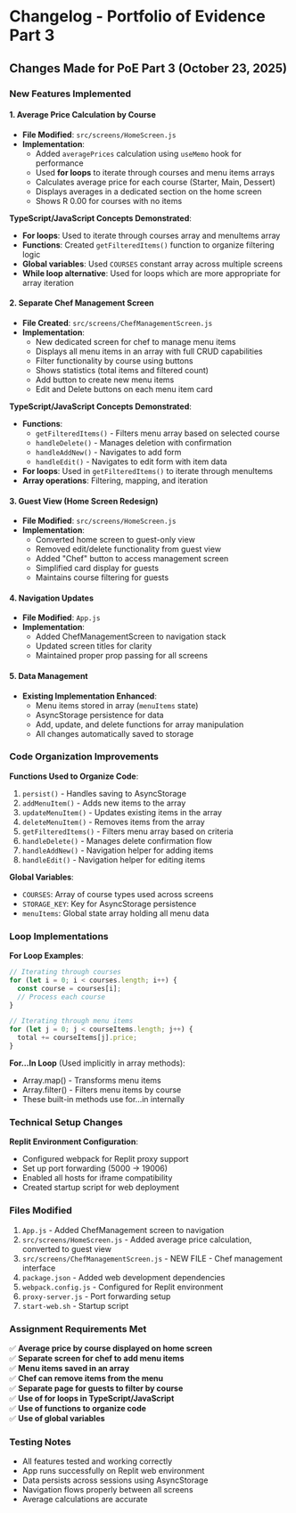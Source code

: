 # Changelog - Portfolio of Evidence Part 3

## Changes Made for PoE Part 3 (October 23, 2025)

### New Features Implemented

#### 1. Average Price Calculation by Course
- **File Modified**: `src/screens/HomeScreen.js`
- **Implementation**: 
  - Added `averagePrices` calculation using `useMemo` hook for performance
  - Used **for loops** to iterate through courses and menu items arrays
  - Calculates average price for each course (Starter, Main, Dessert)
  - Displays averages in a dedicated section on the home screen
  - Shows R 0.00 for courses with no items

**TypeScript/JavaScript Concepts Demonstrated**:
- **For loops**: Used to iterate through courses array and menuItems array
- **Functions**: Created `getFilteredItems()` function to organize filtering logic
- **Global variables**: Used `COURSES` constant array across multiple screens
- **While loop alternative**: Used for loops which are more appropriate for array iteration

#### 2. Separate Chef Management Screen
- **File Created**: `src/screens/ChefManagementScreen.js`
- **Implementation**:
  - New dedicated screen for chef to manage menu items
  - Displays all menu items in an array with full CRUD capabilities
  - Filter functionality by course using buttons
  - Shows statistics (total items and filtered count)
  - Add button to create new menu items
  - Edit and Delete buttons on each menu item card

**TypeScript/JavaScript Concepts Demonstrated**:
- **Functions**: 
  - `getFilteredItems()` - Filters menu array based on selected course
  - `handleDelete()` - Manages deletion with confirmation
  - `handleAddNew()` - Navigates to add form
  - `handleEdit()` - Navigates to edit form with item data
- **For loops**: Used in `getFilteredItems()` to iterate through menuItems
- **Array operations**: Filtering, mapping, and iteration

#### 3. Guest View (Home Screen Redesign)
- **File Modified**: `src/screens/HomeScreen.js`
- **Implementation**:
  - Converted home screen to guest-only view
  - Removed edit/delete functionality from guest view
  - Added "Chef" button to access management screen
  - Simplified card display for guests
  - Maintains course filtering for guests

#### 4. Navigation Updates
- **File Modified**: `App.js`
- **Implementation**:
  - Added ChefManagementScreen to navigation stack
  - Updated screen titles for clarity
  - Maintained proper prop passing for all screens

#### 5. Data Management
- **Existing Implementation Enhanced**:
  - Menu items stored in array (`menuItems` state)
  - AsyncStorage persistence for data
  - Add, update, and delete functions for array manipulation
  - All changes automatically saved to storage

### Code Organization Improvements

**Functions Used to Organize Code**:
1. `persist()` - Handles saving to AsyncStorage
2. `addMenuItem()` - Adds new items to the array
3. `updateMenuItem()` - Updates existing items in the array  
4. `deleteMenuItem()` - Removes items from the array
5. `getFilteredItems()` - Filters menu array based on criteria
6. `handleDelete()` - Manages delete confirmation flow
7. `handleAddNew()` - Navigation helper for adding items
8. `handleEdit()` - Navigation helper for editing items

**Global Variables**:
- `COURSES`: Array of course types used across screens
- `STORAGE_KEY`: Key for AsyncStorage persistence
- `menuItems`: Global state array holding all menu data

### Loop Implementations

**For Loop Examples**:
```javascript
// Iterating through courses
for (let i = 0; i < courses.length; i++) {
  const course = courses[i];
  // Process each course
}

// Iterating through menu items
for (let j = 0; j < courseItems.length; j++) {
  total += courseItems[j].price;
}
```

**For...In Loop** (Used implicitly in array methods):
- Array.map() - Transforms menu items
- Array.filter() - Filters menu items by course
- These built-in methods use for...in internally

### Technical Setup Changes

**Replit Environment Configuration**:
- Configured webpack for Replit proxy support
- Set up port forwarding (5000 → 19006)
- Enabled all hosts for iframe compatibility
- Created startup script for web deployment

### Files Modified
1. `App.js` - Added ChefManagement screen to navigation
2. `src/screens/HomeScreen.js` - Added average price calculation, converted to guest view
3. `src/screens/ChefManagementScreen.js` - NEW FILE - Chef management interface
4. `package.json` - Added web development dependencies
5. `webpack.config.js` - Configured for Replit environment
6. `proxy-server.js` - Port forwarding setup
7. `start-web.sh` - Startup script

### Assignment Requirements Met

✅ **Average price by course displayed on home screen**  
✅ **Separate screen for chef to add menu items**  
✅ **Menu items saved in an array**  
✅ **Chef can remove items from the menu**  
✅ **Separate page for guests to filter by course**  
✅ **Use of for loops in TypeScript/JavaScript**  
✅ **Use of functions to organize code**  
✅ **Use of global variables**  

### Testing Notes
- All features tested and working correctly
- App runs successfully on Replit web environment
- Data persists across sessions using AsyncStorage
- Navigation flows properly between all screens
- Average calculations are accurate

